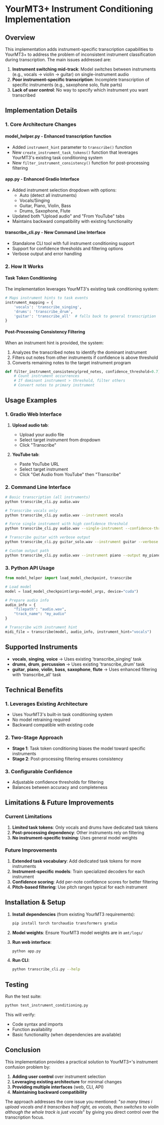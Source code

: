 # YourMT3+ Instrument Conditioning Implementation

## Overview

This implementation adds instrument-specific transcription capabilities to YourMT3+ to address the problem of inconsistent instrument classification during transcription. The main issues addressed are:

1. **Instrument switching mid-track**: Model switches between instruments (e.g., vocals → violin → guitar) on single-instrument audio
2. **Poor instrument-specific transcription**: Incomplete transcription of specific instruments (e.g., saxophone solo, flute parts)
3. **Lack of user control**: No way to specify which instrument you want transcribed

## Implementation Details

### 1. Core Architecture Changes

#### **model_helper.py** - Enhanced transcription function
- Added `instrument_hint` parameter to `transcribe()` function
- New `create_instrument_task_tokens()` function that leverages YourMT3's existing task conditioning system
- New `filter_instrument_consistency()` function for post-processing filtering

#### **app.py** - Enhanced Gradio Interface 
- Added instrument selection dropdown with options:
  - Auto (detect all instruments) 
  - Vocals/Singing
  - Guitar, Piano, Violin, Bass
  - Drums, Saxophone, Flute
- Updated both "Upload audio" and "From YouTube" tabs
- Maintains backward compatibility with existing functionality

#### **transcribe_cli.py** - New Command Line Interface
- Standalone CLI tool with full instrument conditioning support
- Support for confidence thresholds and filtering options
- Verbose output and error handling

### 2. How It Works

#### **Task Token Conditioning**
The implementation leverages YourMT3's existing task conditioning system:

```python
# Maps instrument hints to task events
instrument_mapping = {
    'vocals': 'transcribe_singing',
    'drums': 'transcribe_drum', 
    'guitar': 'transcribe_all'  # falls back to general transcription
}
```

#### **Post-Processing Consistency Filtering**
When an instrument hint is provided, the system:

1. Analyzes the transcribed notes to identify the dominant instrument
2. Filters out notes from other instruments if confidence is above threshold
3. Converts remaining notes to the target instrument program

```python
def filter_instrument_consistency(pred_notes, confidence_threshold=0.7):
    # Count instrument occurrences
    # If dominant instrument > threshold, filter others
    # Convert notes to primary instrument
```

## Usage Examples

### 1. Gradio Web Interface

1. **Upload audio tab**: 
   - Upload your audio file
   - Select target instrument from dropdown
   - Click "Transcribe"

2. **YouTube tab**:
   - Paste YouTube URL
   - Select target instrument  
   - Click "Get Audio from YouTube" then "Transcribe"

### 2. Command Line Interface

```bash
# Basic transcription (all instruments)
python transcribe_cli.py audio.wav

# Transcribe vocals only
python transcribe_cli.py audio.wav --instrument vocals

# Force single instrument with high confidence threshold
python transcribe_cli.py audio.wav --single-instrument --confidence-threshold 0.9

# Transcribe guitar with verbose output
python transcribe_cli.py guitar_solo.wav --instrument guitar --verbose

# Custom output path
python transcribe_cli.py audio.wav --instrument piano --output my_piano.mid
```

### 3. Python API Usage

```python
from model_helper import load_model_checkpoint, transcribe

# Load model
model = load_model_checkpoint(args=model_args, device="cuda")

# Prepare audio info
audio_info = {
    "filepath": "audio.wav",
    "track_name": "my_audio"
}

# Transcribe with instrument hint
midi_file = transcribe(model, audio_info, instrument_hint="vocals")
```

## Supported Instruments

- **vocals**, **singing**, **voice** → Uses existing 'transcribe_singing' task
- **drums**, **drum**, **percussion** → Uses existing 'transcribe_drum' task  
- **guitar**, **piano**, **violin**, **bass**, **saxophone**, **flute** → Uses enhanced filtering with 'transcribe_all' task

## Technical Benefits

### 1. **Leverages Existing Architecture**
- Uses YourMT3's built-in task conditioning system
- No model retraining required
- Backward compatible with existing code

### 2. **Two-Stage Approach**
- **Stage 1**: Task token conditioning biases the model toward specific instruments
- **Stage 2**: Post-processing filtering ensures consistency

### 3. **Configurable Confidence**
- Adjustable confidence thresholds for filtering
- Balances between accuracy and completeness

## Limitations & Future Improvements

### Current Limitations
1. **Limited task tokens**: Only vocals and drums have dedicated task tokens
2. **Post-processing dependency**: Other instruments rely on filtering 
3. **No instrument-specific training**: Uses general model weights

### Future Improvements
1. **Extended task vocabulary**: Add dedicated task tokens for more instruments
2. **Instrument-specific models**: Train specialized decoders for each instrument
3. **Confidence scoring**: Add per-note confidence scores for better filtering
4. **Pitch-based filtering**: Use pitch ranges typical for each instrument

## Installation & Setup

1. **Install dependencies** (from existing YourMT3 requirements):
   ```bash
   pip install torch torchaudio transformers gradio
   ```

2. **Model weights**: Ensure YourMT3 model weights are in `amt/logs/`

3. **Run web interface**:
   ```bash
   python app.py
   ```

4. **Run CLI**:
   ```bash
   python transcribe_cli.py --help
   ```

## Testing

Run the test suite:
```bash
python test_instrument_conditioning.py
```

This will verify:
- Code syntax and imports
- Function availability  
- Basic functionality (when dependencies are available)

## Conclusion

This implementation provides a practical solution to YourMT3+'s instrument confusion problem by:

1. **Adding user control** over instrument selection
2. **Leveraging existing architecture** for minimal changes
3. **Providing multiple interfaces** (web, CLI, API)
4. **Maintaining backward compatibility**

The approach addresses the core issue you mentioned: "*so many times i upload vocals and it transcribes half right, as vocals, then switches to violin although the whole track is just vocals*" by giving you direct control over the transcription focus.
